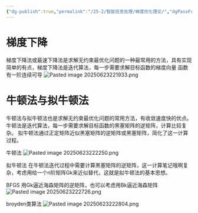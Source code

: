 ```yaml
---
{"dg-publish":true,"permalink":"/25-2/智能信息处理/梯度优化理论/","dgPassFrontmatter":true,"created":"2025-06-23T22:17:27.552+08:00","updated":"2025-06-24T08:32:50.449+08:00"}
---
```


# 梯度下降
梯度下降法或最速下降法是求解无约束最优化问题的一种最常用的方法，具有实现简单的有点，梯度下降法是迭代算法，每一步需要求解目标函数的梯度向量
函数有一阶连续可导
![Pasted image 20250623221933.png](/img/user/Pasted%20image%2020250623221933.png)
# 牛顿法与拟牛顿法
牛顿法与拟牛顿法也是求解无约束最优化问题的常用方法，有收敛速度快的优点。牛顿法是迭代算法，每一步需要求解目标函数的黑塞矩阵的逆矩阵，计算比较复杂。
拟牛顿法通过正定矩阵近似黑塞矩阵的逆矩阵或黑塞矩阵，简化了这一计算过程。

牛顿法
![Pasted image 20250623222250.png](/img/user/Pasted%20image%2020250623222250.png)

拟牛顿法
在牛顿法迭代过程中需要计算黑塞矩阵的逆矩阵，这一计算笔记哦啊复杂，考虑用给一个n阶矩阵Gk来近似替代，这就是拟牛顿法的基本思想。

BFGS
用Gk逼近海森矩阵的逆矩阵，也可以考虑用Bk逼近海森矩阵
![Pasted image 20250623222726.png](/img/user/Pasted%20image%2020250623222726.png)

broyden类算法
![Pasted image 20250623222804.png](/img/user/Pasted%20image%2020250623222804.png)